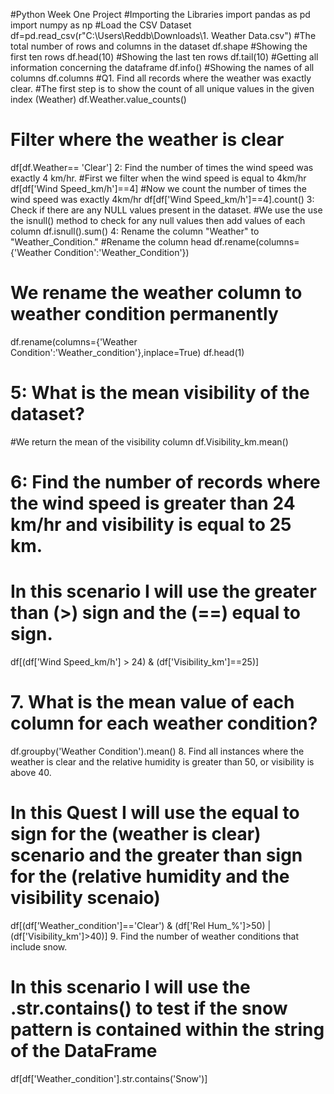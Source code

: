 #Python Week One Project
#Importing the Libraries
import pandas as pd
import numpy as np
#Load the CSV Dataset
df=pd.read_csv(r"C:\Users\Reddb\Downloads\1. Weather Data.csv")
#The total number of rows and columns in the dataset
df.shape
#Showing the first ten rows
df.head(10)
#Showing the last ten rows
df.tail(10)
#Getting all information concerning the dataframe
df.info()
#Showing the names of all columns 
df.columns
#Q1. Find all records where the weather was exactly clear.
#The first step is to show the count of all unique values in the given index (Weather)
df.Weather.value_counts()
# Filter where the weather is clear
df[df.Weather== 'Clear']
2: Find the number of times the wind speed was exactly 4 km/hr.
#First we filter when the wind speed is equal to 4km/hr
df[df['Wind Speed_km/h']==4]
#Now we count the number of times the wind speed was exactly 4km/hr
df[df['Wind Speed_km/h']==4].count()
3: Check if there are any NULL values present in the dataset.
#We use the use the isnull() method to check for any null values then add values of each column
df.isnull().sum()
4: Rename the column "Weather" to "Weather_Condition."
#Rename the column head
df.rename(columns={'Weather Condition':'Weather_Condition'})
# We  rename the weather column to weather condition permanently
df.rename(columns={'Weather Condition':'Weather_condition'},inplace=True)
df.head(1)
# 5: What is the mean visibility of the dataset?
#We return the mean of the visibility column
df.Visibility_km.mean()
# 6: Find the number of records where the wind speed is greater than 24 km/hr and visibility is equal to 25 km.
# In this scenario I will use the greater than (>) sign and the (==) equal to sign.
df[(df['Wind Speed_km/h'] > 24) & (df['Visibility_km']==25)]
# 7. What is the mean value of each column for each weather condition?
df.groupby('Weather Condition').mean()
8. Find all instances where the weather is clear and the relative humidity is greater than 50, or visibility is above 40.
# In this Quest I will use the equal to sign for the (weather is clear) scenario and the greater than sign for the (relative humidity and the visibility scenaio)
df[(df['Weather_condition']=='Clear') & (df['Rel Hum_%']>50) | (df['Visibility_km']>40)]
9. Find the number of weather conditions that include snow.
# In this scenario I will use the .str.contains() to test if the snow pattern is contained within the string of the DataFrame
df[df['Weather_condition'].str.contains('Snow')]
















